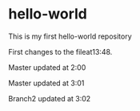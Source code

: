 # hello-world
This is my first hello-world repository


First changes to the fileat13:48.

Master updated at 2:00

Master updated at 3:01

Branch2 updated at 3:02
